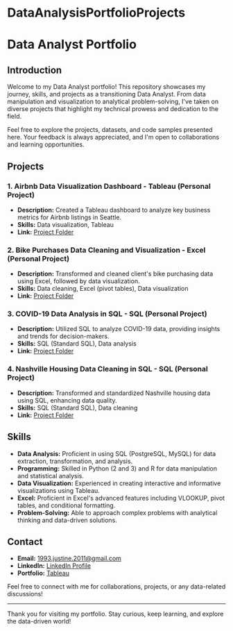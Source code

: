 # DataAnalysisPortfolioProjects
# Data Analyst Portfolio

## Introduction

Welcome to my Data Analyst portfolio! This repository showcases my journey, skills, and projects as a transitioning Data Analyst. From data manipulation and visualization to analytical problem-solving, I've taken on diverse projects that highlight my technical prowess and dedication to the field.

Feel free to explore the projects, datasets, and code samples presented here. Your feedback is always appreciated, and I'm open to collaborations and learning opportunities.

## Projects

### 1. Airbnb Data Visualization Dashboard - Tableau (Personal Project)

- **Description:** Created a Tableau dashboard to analyze key business metrics for Airbnb listings in Seattle.
- **Skills:** Data visualization, Tableau
- **Link:** [Project Folder](https://public.tableau.com/app/profile/justine.strickland/viz/AirBNB_DataViz_TableauProject/Dashboard1r)

### 2. Bike Purchases Data Cleaning and Visualization - Excel (Personal Project)

- **Description:** Transformed and cleaned client's bike purchasing data using Excel, followed by data visualization.
- **Skills:** Data cleaning, Excel (pivot tables), Data visualization
- **Link:** [Project Folder](https://github.com/JustineEllenStrickland/DataAnalysisPortfolioProjects/blob/main/BikePurchases_DataCleaning%26Viz_ExcelProject.xlsx)

### 3. COVID-19 Data Analysis in SQL - SQL (Personal Project)

- **Description:** Utilized SQL to analyze COVID-19 data, providing insights and trends for decision-makers.
- **Skills:** SQL (Standard SQL), Data analysis
- **Link:** [Project Folder](https://github.com/JustineEllenStrickland/DataAnalysisPortfolioProjects/blob/main/CovidData_DataAnalysis_SQLProject.sql)

### 4. Nashville Housing Data Cleaning in SQL - SQL (Personal Project)

- **Description:** Transformed and standardized Nashville housing data using SQL, enhancing data quality.
- **Skills:** SQL (Standard SQL), Data cleaning
- **Link:** [Project Folder](https://github.com/JustineEllenStrickland/DataAnalysisPortfolioProjects/blob/main/NashvilleData_DataCleaning_SQLProject.sql)

## Skills

- **Data Analysis:** Proficient in using SQL (PostgreSQL, MySQL) for data extraction, transformation, and analysis.
- **Programming:** Skilled in Python (2 and 3) and R for data manipulation and statistical analysis.
- **Data Visualization:** Experienced in creating interactive and informative visualizations using Tableau.
- **Excel:** Proficient in Excel's advanced features including VLOOKUP, pivot tables, and conditional formatting.
- **Problem-Solving:** Able to approach complex problems with analytical thinking and data-driven solutions.

## Contact

- **Email:** 1993.justine.2011@gmail.com
- **LinkedIn:** [LinkedIn Profile](https://www.linkedin.com/in/justineellenstrickland)
- **Portfolio:** [Tableau](https://public.tableau.com/app/profile/justine.strickland)

Feel free to connect with me for collaborations, projects, or any data-related discussions!

---

Thank you for visiting my portfolio. Stay curious, keep learning, and explore the data-driven world!
